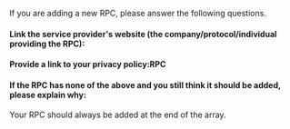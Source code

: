 If you are adding a new RPC, please answer the following questions.

#### Link the service provider's website (the company/protocol/individual providing the RPC):


#### Provide a link to your privacy policy:RPC


#### If the RPC has none of the above and you still think it should be added, please explain why:

Your RPC should always be added at the end of the array.
